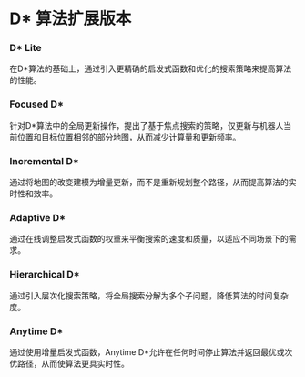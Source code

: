 #   D* 算法扩展版本
### D* Lite
在D*算法的基础上，通过引入更精确的启发式函数和优化的搜索策略来提高算法的性能。

### Focused D*
针对D*算法中的全局更新操作，提出了基于焦点搜索的策略，仅更新与机器人当前位置和目标位置相邻的部分地图，从而减少计算量和更新频率。

### Incremental D*
通过将地图的改变建模为增量更新，而不是重新规划整个路径，从而提高算法的实时性和效率。

### Adaptive D*
通过在线调整启发式函数的权重来平衡搜索的速度和质量，以适应不同场景下的需求。

### Hierarchical D*
通过引入层次化搜索策略，将全局搜索分解为多个子问题，降低算法的时间复杂度。

### Anytime D*
通过使用增量启发式函数，Anytime D*允许在任何时间停止算法并返回最优或次优路径，从而使算法更具实时性。